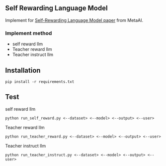 ## Self Rewarding Language Model

Implement for [Self-Rewarding Language Model paper](https://arxiv.org/abs/2401.10020) from MetaAI.

### Implement method
 - self reward llm
 - Teacher reward llm
 - Teacher instruct llm

## Installation
```
pip install -r requirements.txt
```

## Test

self reward llm
```
python run_self_reward.py <--dataset> <--model> <--output> <--user>
```
Teacher reward llm
```
python run_teacher_reward.py <--dataset> <--model> <--output> <--user>
```
Teacher instruct llm
```
python run_teacher_instruct.py <--dataset> <--model> <--output> <--user>
```





